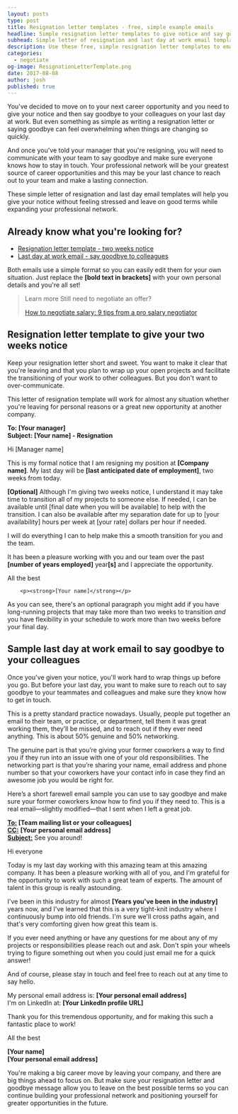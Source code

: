 ```yaml
---
layout: posts
type: post
title: Resignation letter templates - free, simple example emails
headline: Simple resignation letter templates to give notice and say goodbye on your last day at work
subhead: Simple letter of resignation and last day at work email templates
description: Use these free, simple resignation letter templates to email your boss and colleagues to give notice and say goodbye on your last day at work.
categories:
  - negotiate
og-image: ResignationLetterTemplate.png
date: 2017-08-08
author: josh
published: true
---
```

You've decided to move on to your next career opportunity and you need to give your notice and then say goodbye to your colleagues on your last day at work. But even something as simple as writing a resignation letter or saying goodbye can feel overwhelming when things are changing so quickly.

And once you've told your manager that you're resigning, you will need to communicate with your team to say goodbye and make sure everyone knows how to stay in touch. Your professional network will be your greatest source of career opportunities and this may be your last chance to reach out to your team and make a lasting connection.

These simple letter of resignation and last day email templates will help you give your notice without feeling stressed and leave on good terms while expanding your professional network.

## Already know what you're looking for?

 * [Resignation letter template - two weeks notice](#resignation-letter-template)
 * [Last day at work email - say goodbye to colleagues](#last-day-template)

Both emails use a simple format so you can easily edit them for your own situation. Just replace the **[bold text in brackets]** with your own personal details and you're all set!

<blockquote class="ico link-callout">
  <p><span>Learn more</span> Still need to negotiate an offer?</p>
  <p><a href="/salary-negotiation-guide/">How to negotiate salary: 9 tips from a pro salary negotiator <i class="fas fa-angle-double-right"></i></a></p>
</blockquote>


## <a name="resignation-letter-template"></a>Resignation letter template to give your two weeks notice

Keep your resignation letter short and sweet. You want to make it clear that you're leaving and that you plan to wrap up your open projects and facilitate the transitioning of your work to other colleagues. But you don't want to over-communicate.

This letter of resignation template will work for almost any situation whether you're leaving for personal reasons or a great new opportunity at another company.

<div class="email-block">
  <div class="masthead">
    <p><i class="fas fa-circle"></i><i class="fas fa-circle"></i><i class="fas fa-circle"></i></p>
  </div>
  <div class="email-header">
		<p>
			<strong>To: [Your manager]</strong><br />
			<strong>Subject: [Your name] - Resignation</strong>
		</p>
  </div>
  <div class="email-copy">
		<p>Hi [Manager name]</p>
		<p>This is my formal notice that I am resigning my position at <strong>[Company name]</strong>. My last day will be <strong>[last anticipated date of employment]</strong>, two weeks from today.</p>
		<p><strong>[Optional]</strong> Although I'm giving two weeks notice, I understand it may take time to transition all of my projects to someone else. If needed, I can be available until [final date when you will be available] to help with the transition. I can also be available after my separation date for up to [your availability] hours per week at [your rate] dollars per hour if needed.</p>
		<p>I will do everything I can to help make this a smooth transition for you and the team.</p>
		<p>It has been a pleasure working with you and our team over the past <strong>[number of years employed]</strong> year<strong>[s]</strong> and I appreciate the opportunity.</p>
		<p>All the best</p>

		<p><strong>[Your name]</strong></p>
  </div>
</div>

As you can see, there's an optional paragraph you might add if you have long-running projects that may take more than two weeks to transition *and* you have flexibility in your schedule to work more than two weeks before your final day.

## <a name="last-day-template"></a>Sample last day at work email to say goodbye to your colleagues
	
Once you've given your notice, you'll work hard to wrap things up before you go. But before your last day, you want to make sure to reach out to say goodbye to your teammates and colleagues and make sure they know how to get in touch.

This is a pretty standard practice nowadays. Usually, people put together an email to their team, or practice, or department, tell them it was great working them, they’ll be missed, and to reach out if they ever need anything. This is about 50% genuine and 50% networking. 

The genuine part is that you’re giving your former coworkers a way to find you if they run into an issue with one of your old responsibilities. The networking part is that you’re sharing your name, email address and phone number so that your coworkers have your contact info in case they find an awesome job you would be right for.

Here’s a short farewell email sample you can use to say goodbye and make sure your former coworkers know how to find you if they need to. This is a real email—slightly modified—that I sent when I left a great job.

<div class="email-block">
  <div class="masthead">
    <p><i class="fas fa-circle"></i><i class="fas fa-circle"></i><i class="fas fa-circle"></i></p>
  </div>
  <div class="email-header">
		<p>
			<strong><u>To:</u> [Team mailing list or your colleagues]</strong><br>
			<strong><u>CC:</u></strong> <strong>[Your personal email address]</strong><br>
			<strong><u>Subject:</u></strong> See you around!
		</p>
  </div>
  <div class="email-copy">
		<p>Hi everyone</p>
		<p>Today is my last day working with this amazing team at this amazing company. It has been a pleasure working with all of you, and I'm grateful for the opportunity to work with such a great team of experts. The amount of talent in this group is really astounding.</p>
		<p>I've been in this industry for almost <strong>[Years you've been in the industry]</strong> years now, and I've learned that this is a very tight-knit industry where I continuously bump into old friends. I'm sure we'll cross paths again, and that's very comforting given how great this team is.</p>
		<p>If you ever need anything or have any questions for me about any of my projects or responsibilities please reach out and ask. Don't spin your wheels trying to figure something out when you could just email me for a quick answer!</p>
		<p>And of course, please stay in touch and feel free to reach out at any time to say hello.</p> 
		<p>My personal email address is: <strong>[Your personal email address]</strong><br>
		I'm on LinkedIn at: <strong>[Your LinkedIn profile URL]</strong></p>
		<p>Thank you for this tremendous opportunity, and for making this such a fantastic place to work!</p>
		<p>All the best</p>
		<p><strong>[Your name]</strong><br>
		<strong>[Your personal email address]</strong></p>
  </div>
</div>

You're making a big career move by leaving your company, and there are big things ahead to focus on. But make sure your resignation letter and goodbye message allow you to leave on the best possible terms so you can continue building your professional network and positioning yourself for greater opportunities in the future.